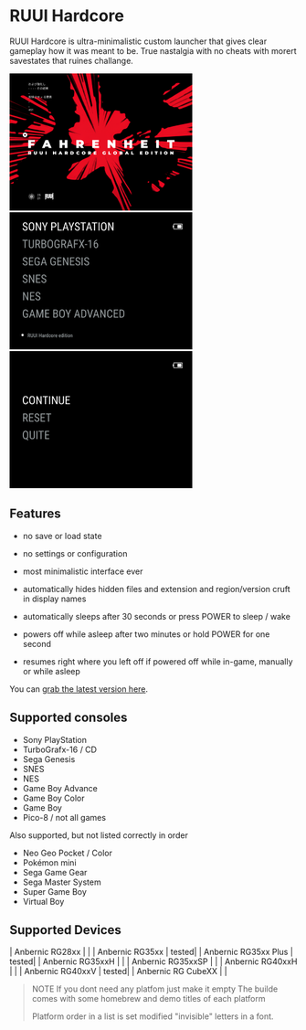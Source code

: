 # RUUI Hardcore

RUUI Hardcore is ultra-minimalistic custom launcher that gives clear gameplay how it was meant to be. 
True nastalgia with no cheats with morert savestates that ruines challange. 

<img src="github/bootlogo.png" width=320 /> <img src="github/RUUI-main.png" width=320 /> <img src="github/RUUI-main-1.png" width=320 /> 

## Features

- no save or load state
- no settings or configuration
- most minimalistic interface ever


- automatically hides hidden files
  and extension and region/version 
  cruft in display names  
- automatically sleeps after 30 seconds 
  or press POWER to sleep / wake
- powers off while asleep
  after two minutes or hold POWER for
  one second
- resumes right where
  you left off if powered off while
  in-game, manually or while asleep
  
You can [grab the latest version here](https://github.com/shauninman/MinUI/releases).

## Supported consoles

- Sony PlayStation
- TurboGrafx-16 / CD
- Sega Genesis
- SNES
- NES
- Game Boy Advance
- Game Boy Color
- Game Boy
- Pico-8 / not all games

Also supported, but not listed correctly in order

- Neo Geo Pocket / Color
- Pokémon mini
- Sega Game Gear
- Sega Master System
- Super Game Boy
- Virtual Boy

## Supported Devices

| Anbernic RG28xx | |
| Anbernic RG35xx  | tested|
| Anbernic RG35xx Plus | tested|
| Anbernic RG35xxH | |
| Anbernic RG35xxSP | |
| Anbernic RG40xxH | |
| Anbernic RG40xxV | tested|
| Anbernic RG CubeXX | |


> NOTE
If you dont need any platfom just make it empty
The builde comes with some homebrew and demo titles of each platform
>
> Platform order in a list is set modified "invisible" letters in a font.
